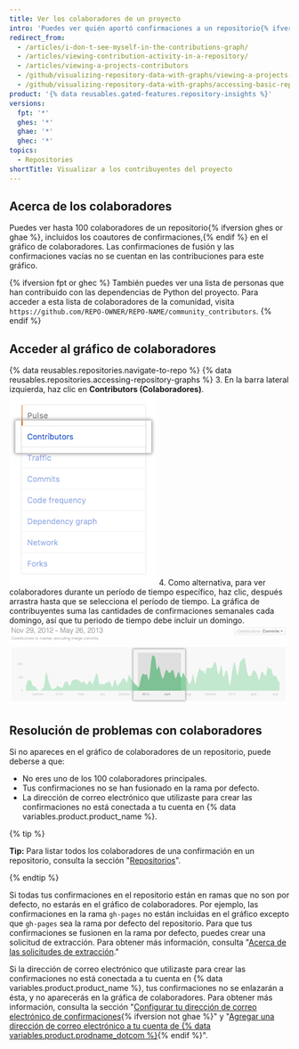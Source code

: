 ```yaml
---
title: Ver los colaboradores de un proyecto
intro: 'Puedes ver quién aportó confirmaciones a un repositorio{% ifversion fpt or ghec %} y sus dependencias{% endif %}.'
redirect_from:
  - /articles/i-don-t-see-myself-in-the-contributions-graph/
  - /articles/viewing-contribution-activity-in-a-repository/
  - /articles/viewing-a-projects-contributors
  - /github/visualizing-repository-data-with-graphs/viewing-a-projects-contributors
  - /github/visualizing-repository-data-with-graphs/accessing-basic-repository-data/viewing-a-projects-contributors
product: '{% data reusables.gated-features.repository-insights %}'
versions:
  fpt: '*'
  ghes: '*'
  ghae: '*'
  ghec: '*'
topics:
  - Repositories
shortTitle: Visualizar a los contribuyentes del proyecto
---
```


## Acerca de los colaboradores

Puedes ver hasta 100 colaboradores de un repositorio{% ifversion ghes or ghae %}, incluidos los coautores de confirmaciones,{% endif %} en el gráfico de colaboradores. Las confirmaciones de fusión y las confirmaciones vacías no se cuentan en las contribuciones para este gráfico.

{% ifversion fpt or ghec %}
También puedes ver una lista de personas que han contribuido con las dependencias de Python del proyecto. Para acceder a esta lista de colaboradores de la comunidad, visita `https://github.com/REPO-OWNER/REPO-NAME/community_contributors`.
{% endif %}

## Acceder al gráfico de colaboradores

{% data reusables.repositories.navigate-to-repo %}
{% data reusables.repositories.accessing-repository-graphs %}
3. En la barra lateral izquierda, haz clic en **Contributors (Colaboradores)**. ![Pestaña de colaboradores](/assets/images/help/graphs/contributors_tab.png)
4. Como alternativa, para ver colaboradores durante un período de tiempo específico, haz clic, después arrastra hasta que se selecciona el período de tiempo. La gráfica de contribuyentes suma las cantidades de confirmaciones semanales cada domingo, así que tu periodo de tiempo debe incluir un domingo. ![Rango de tiempo seleccionado en el gráfico de colaboradores](/assets/images/help/graphs/repo_contributors_click_drag_graph.png)

## Resolución de problemas con colaboradores

Si no apareces en el gráfico de colaboradores de un repositorio, puede deberse a que:
- No eres uno de los 100 colaboradores principales.
- Tus confirmaciones no se han fusionado en la rama por defecto.
- La dirección de correo electrónico que utilizaste para crear las confirmaciones no está conectada a tu cuenta en {% data variables.product.product_name %}.

{% tip %}

**Tip:** Para listar todos los colaboradores de una confirmación en un repositorio, consulta la sección "[Repositorios](/rest/reference/repos#list-contributors)".

{% endtip %}

Si todas tus confirmaciones en el repositorio están en ramas que no son por defecto, no estarás en el gráfico de colaboradores. Por ejemplo, las confirmaciones en la rama `gh-pages` no están incluidas en el gráfico excepto que `gh-pages` sea la rama por defecto del repositorio. Para que tus confirmaciones se fusionen en la rama por defecto, puedes crear una solicitud de extracción. Para obtener más información, consulta "[Acerca de las solicitudes de extracción](/articles/about-pull-requests)."

Si la dirección de correo electrónico que utilizaste para crear las confirmaciones no está conectada a tu cuenta en {% data variables.product.product_name %}, tus confirmaciones no se enlazarán a ésta, y no aparecerás en la gráfica de colaboradores. Para obtener más información, consulta la sección "[Configurar tu dirección de correo electrónico de confirmaciones](/articles/setting-your-commit-email-address){% ifversion not ghae %}" y "[Agregar una dirección de correo electrónico a tu cuenta de {% data variables.product.prodname_dotcom %}](/articles/adding-an-email-address-to-your-github-account){% endif %}".
